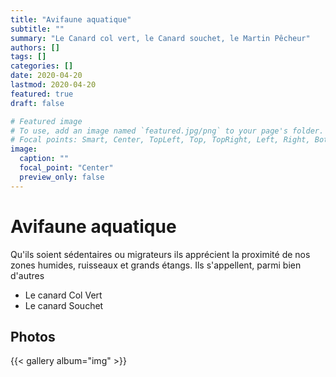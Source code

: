 ```yaml
---
title: "Avifaune aquatique"
subtitle: ""
summary: "Le Canard col vert, le Canard souchet, le Martin Pêcheur"
authors: []
tags: []
categories: []
date: 2020-04-20
lastmod: 2020-04-20
featured: true
draft: false

# Featured image
# To use, add an image named `featured.jpg/png` to your page's folder.
# Focal points: Smart, Center, TopLeft, Top, TopRight, Left, Right, BottomLeft, Bottom, BottomRight.
image:
  caption: ""
  focal_point: "Center"
  preview_only: false
---
```


# Avifaune aquatique

Qu'ils soient sédentaires ou migrateurs ils apprécient la proximité de nos zones humides, ruisseaux et grands étangs. Ils s'appellent, parmi bien d'autres  
* Le canard Col Vert
* Le canard Souchet

## Photos

{{< gallery album="img" >}}
